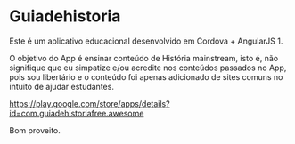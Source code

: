 # Guiadehistoria

Este é um aplicativo educacional desenvolvido em Cordova + AngularJS 1.

O objetivo do App é ensinar conteúdo de História mainstream, isto é, não signifique que eu simpatize e/ou acredite nos conteúdos passados no App, pois sou libertário e o conteúdo foi apenas adicionado de sites comuns no intuito de ajudar estudantes.

https://play.google.com/store/apps/details?id=com.guiadehistoriafree.awesome

Bom proveito.
